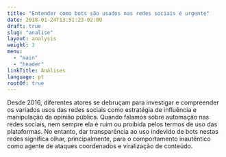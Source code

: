 ```yaml
---
title: "Entender como bots são usados nas redes sociais é urgente"
date: 2018-01-24T13:51:23-02:00
draft: true
slug: "analise"
layout: analysis
weight: 3
menu:
  - "main"
  - "header"
linkTitle: Análises
language: pt
rootOf: true
---
```

Desde 2016, diferentes atores se debruçam para investigar e compreender os variados usos das redes sociais como estratégia de influência e manipulação da opinião pública. Quando falamos sobre automação nas redes sociais, nem sempre ela é ruim ou proibida pelos termos de uso das plataformas. No entanto, dar transparência ao uso indevido de bots nestas redes significa olhar, principalmente, para o comportamento inautêntico como agente de ataques coordenados e viralização de conteúdo.
